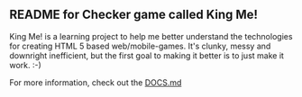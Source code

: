 README for Checker game called King Me!
---------------------------------------

King Me! is a learning project to help me better understand the technologies for creating HTML 5 based web/mobile-games. It's clunky, messy and downright inefficient, but the first goal to making it better is to just make it work. :-)

For more information, check out the [DOCS.md](https://github.com/webshooter/king-me/blob/master/DOCS.md)